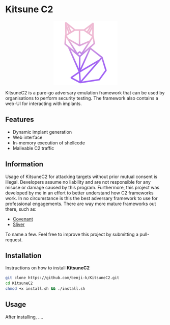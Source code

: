 # Kitsune C2
<p align="center">
  <img src="kitsune-frontend/public/fox.png" alt="KitsuneC2 Logo" width="200"/>
</p>

KitsuneC2 is a pure-go adversary emulation framework that can be used by organisations to perform security testing. The framework also contains a web-UI for interacting with implants. 

## Features
- Dynamic implant generation
- Web interface
- In-memory execution of shellcode
- Malleable C2 traffic

## Information
Usage of KitsuneC2 for attacking targets without prior mutual consent is illegal.
Developers assume no liability and are not responsible for any misuse or damage caused by this program. Furthermore, this
project was developed by me in an effort to better understand how C2 frameworks work. In no circumstance is this the best adversary
framework to use for professional engagements. There are way more mature frameworks out there, such as:
- [Covenant](https://github.com/cobbr/Covenant)
- [Sliver](https://github.com/BishopFox/sliver)

To name a few. Feel free to improve this project by submitting a pull-request.


## Installation
Instructions on how to install **KitsuneC2**
```bash
git clone https://github.com/benji-k/KitsuneC2.git
cd KitsuneC2
chmod +x install.sh && ./install.sh
```

## Usage
After installing, ....